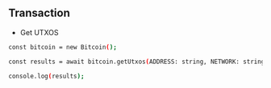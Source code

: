 ## Transaction

* Get UTXOS

``` bash
const bitcoin = new Bitcoin();

const results = await bitcoin.getUtxos(ADDRESS: string, NETWORK: string); //MAINNET OR TESTNET

console.log(results);
```